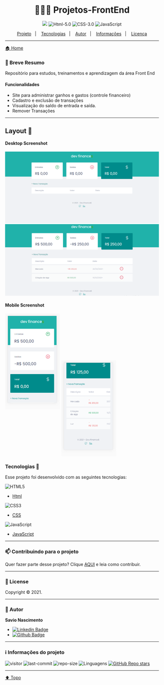 <h1 align="center"> 👨🏽‍💻 Projetos-FrontEnd <a id="top"></a> </h1> 

<div align="center">

![](https://img.shields.io/badge/license-MIT-lightseagreen)
![Html-5.0](https://img.shields.io/badge/Html-5.0-F16529?logo=html5&style=flat)
![CSS-3.0](https://img.shields.io/badge/Css-3.0-2965f1?logo=CSS3&style=flat)
![JavaScript](https://img.shields.io/badge/Java-Script-yellow?logo=javascript&style=flat) 

</div>

<p align="center">
    <a href="#Projeto">Projeto</a>&nbsp;&nbsp;&nbsp;|&nbsp;&nbsp;&nbsp;
    <a href="#tecnologias">Tecnologias</a>&nbsp;&nbsp;&nbsp;|&nbsp;&nbsp;&nbsp;
    <a href="#autor">Autor</a>&nbsp;&nbsp;&nbsp;|&nbsp;&nbsp;&nbsp;
    <a href="#info">Informações</a>&nbsp;&nbsp;&nbsp;|&nbsp;&nbsp;&nbsp;
    <a href="#license">Licença</a>
</p>

----

[🏠 Home](https://github.com/savionascimentodev/MaratonaDiscover)

### 🎯 Breve Resumo

Repositório para estudos, treinamentos e aprendizagem da área Front End

#### Funcionalidades

* Site para administrar ganhos e gastos (controle financeiro)
* Cadastro e exclusão de transações
* Visualização do saldo de entrada e saída.
* Remover Transações

---

## Layout 🚧

#### Desktop Screenshot

<img src="https://github.com/savionascimentodev/MaratonaDiscover/blob/main/assets/DevFinanceFull.png" width="550">

<br>

<img src="https://github.com/savionascimentodev/MaratonaDiscover/blob/main/assets/DevFinanceFull2.png" width="550">

#### Mobile Screenshot

<img src="https://github.com/savionascimentodev/MaratonaDiscover/blob/main/assets/DevFinanceMobile.png" width="180">

<img src="https://github.com/savionascimentodev/MaratonaDiscover/blob/main/assets/DevFinanceMobile2.png" width="180" align="center">

### Tecnologias 🚀 <a id="tecnologias"></a>

Esse projeto foi desenvolvido com as seguintes tecnologias:

![HTML5](https://img.shields.io/badge/-HTML5-F06426?style=flat-square&logoColor=fff&logo=HTML5)

- [Html](https://developer.mozilla.org/pt-BR/docs/Web/HTML)

![CSS3](https://img.shields.io/badge/-CSS3-5DAFEF?style=flat-square&logoColor=fff&logo=CSS3)

- [CSS](https://developer.mozilla.org/pt-BR/docs/Web/CSS)

![JavaScript](https://img.shields.io/badge/-JavaScript-FEAE32?style=flat-square&logoColor=fff&logo=javascript)

- [JavaScript](https://developer.mozilla.org/pt-BR/docs/Web/JavaScript)

---

### 📫 Contribuindo para o projeto

Quer fazer parte desse projeto? Clique [AQUI](https://github.com/savionascimentodev/Projetos-FrontEnd/blob/main/Contribuing.md) e leia como contribuir.

---

### 📝 License <a id="license"></a>

Copyright © 2021.<br/>

---

### 👤 Autor <a id="autor"></a>

**Savio Nascimento**

* [![Linkedin Badge](https://img.shields.io/badge/-SavioNascimento-blue?style=flat-square&logo=Linkedin&logoColor=white&link=https://www.linkedin.com/savio-nascimento)](https://www.linkedin.com/in/savio-nascimento/) 
* [![Github Badge](https://img.shields.io/badge/savionascimentodev-24292e?style=flat&logo=Github&logoColor=white&link=https://github.com/savionascimentodev)](https://github.com/savionascimentodev)

---

### ℹ️ Informações do projeto <a id="info"></a>

![visitor](https://visitor-badge.glitch.me/badge?page_id=savionascimentodev.Projetos-FrontEnd)
![last-commit](https://img.shields.io/github/last-commit/savionascimentodev/Projetos-FrontEnd?&color=lightseagreen) 
![repo-size](https://img.shields.io/github/repo-size/savionascimentodev/Projetos-FrontEnd?&color=lightseagreen) 
<img src="https://img.shields.io/github/languages/count/savionascimentodev/Projetos-FrontEnd?color=lightseagreen&style=flat" alt="Linguagens">
[![GitHub Repo stars](https://img.shields.io/github/stars/savionascimentodev/Projetos-FrontEnd?style=social)](https://github.com/savionascimentodev/MaratonaDiscover/stargazers) 

---

[⬆️ Topo](#top) <br>
